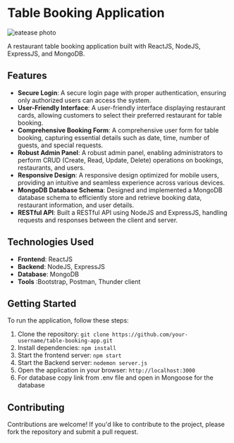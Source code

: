 # Table Booking Application
![eatease photo](https://github.com/Tusharpal353/Eatease/assets/93274939/1de1d560-7b2a-4bf9-af43-1e3c73efc573)

A restaurant table booking application built with ReactJS, NodeJS, ExpressJS, and MongoDB.

## Features

* **Secure Login**: A secure login page with proper authentication, ensuring only authorized users can access the system.
* **User-Friendly Interface**: A user-friendly interface displaying restaurant cards, allowing customers to select their preferred restaurant for table booking.
* **Comprehensive Booking Form**: A comprehensive user form for table booking, capturing essential details such as date, time, number of guests, and special requests.
* **Robust Admin Panel**: A robust admin panel, enabling administrators to perform CRUD (Create, Read, Update, Delete) operations on bookings, restaurants, and users.
* **Responsive Design**: A responsive design optimized for mobile users, providing an intuitive and seamless experience across various devices.
* **MongoDB Database Schema**: Designed and implemented a MongoDB database schema to efficiently store and retrieve booking data, restaurant information, and user details.
* **RESTful API**: Built a RESTful API using NodeJS and ExpressJS, handling requests and responses between the client and server.

## Technologies Used

* **Frontend**: ReactJS
* **Backend**: NodeJS, ExpressJS
* **Database**: MongoDB
* **Tools** :Bootstrap, Postman, Thunder client

## Getting Started

To run the application, follow these steps:

1. Clone the repository: `git clone https://github.com/your-username/table-booking-app.git`
2. Install dependencies: `npm install`
3. Start the frontend server: `npm start`
4. Start the Backend server: `nodemon server.js`
5. Open the application in your browser: `http://localhost:3000`
6. For database copy link from .env file and open in Mongoose for the database



## Contributing

Contributions are welcome! If you'd like to contribute to the project, please fork the repository and submit a pull request.

